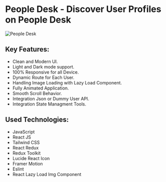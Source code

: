 # People Desk - Discover User Profiles on People Desk

![People Desk](https://i.ibb.co/M1PvhkP/People-Desk.png)

## Key Features:
- Clean and Modern UI.
- Light and Dark mode support.
- 100% Responsive for all Device.
- Dynamic Route for Each User.
- Handling Image Loading with Lazy Load Component.
- Fully Animated Application.
- Smooth Scroll Behavior.
- Integration Json or Dummy User API.
- Integration State Managment Tools.

## Used Technologies:
- JavaScript
- React JS
- Tailwind CSS
- React Redux
- Redux Toolkit
- Lucide React Icon
- Framer Motion
- Eslint
- React Lazy Load Img Component

